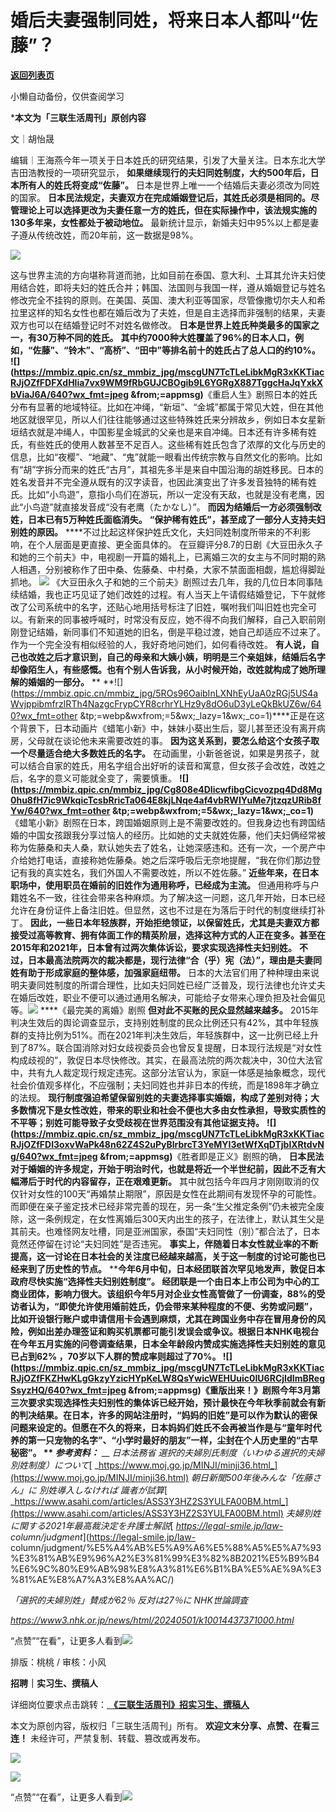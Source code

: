 # 婚后夫妻强制同姓，将来日本人都叫“佐藤”？

[**返回列表页**](/gzh/三联生活周刊)

小懒自动备份，仅供查阅学习

***本文为「三联生活周刊」原创内容**  

文｜胡怡晟

编辑｜王海燕今年一项关于日本姓氏的研究结果，引发了大量关注。日本东北大学吉田浩教授的一项研究显示，
**如果继续现行的夫妇同姓制度，大约500年后，日本所有人的姓氏将变成“佐藤”。** 日本是世界上唯一一个结婚后夫妻必须改为同姓的国家。
**日本民法规定，夫妻双方在完成婚姻登记后，其姓氏必须是相同的。尽管理论上可以选择更改为夫妻任意一方的姓氏，但在实际操作中，该法规实施的130多年来，女性都处于被动地位。**
最新统计显示，新婚夫妇中95%以上都是妻子遵从传统改姓，而20年前，这一数据是98%。

![](https://mmbiz.qpic.cn/mmbiz_jpg/c2Sib3Mp7pONDnA26kWPV24XGdzKQ19HdgaqzmzDzUurictETayqZgQYJavnFs8lQgUCVIdMcXpxe4uVgv61Zvfg/640?wx_fmt=jpeg&from;=appmsg)

这与世界主流的方向堪称背道而驰，比如目前在泰国、意大利、土耳其允许夫妇使用结合姓，即将夫妇的姓氏合并；韩国、法国则与我国一样，遵从婚姻登记与姓名修改完全不挂钩的原则。在美国、英国、澳大利亚等国家，尽管像撒切尔夫人和希拉里这样的知名女性也都在婚后改为了夫姓，但是自主选择而非强制的结果，夫妻双方也可以在结婚登记时不对姓名做修改。
**日本是世界上姓氏种类最多的国家之一，有30万种不同的姓氏。**
**其中约7000种大姓覆盖了96%的日本人口，例如，“佐藤”、“铃木”、“高桥”、“田中”等排名前十的姓氏占了总人口的约10%。**
**![](https://mmbiz.qpic.cn/sz_mmbiz_jpg/mscgUN7TcTLeLibkMgR3xKKTiacRJjOZfFDFXdHlia7vx9WM9fRbGUJCBOgib9L6YGRgX887TggcHaJqYxkXbViaJ6A/640?wx_fmt=jpeg
&from;=appmsg)**《重启人生》剧照日本的姓氏分布有显著的地域特征。比如在冲绳，“新垣”、“金城”都属于常见大姓，但在其他地区就很罕见，所以人们往往能够通过这些特殊姓氏来分辨故乡，例如日本女星新垣结衣就是冲绳人，中国影星金城武的父亲也是来自冲绳。日本还有许多稀有姓氏，有些姓氏的使用人数甚至不足百人。这些稀有姓氏包含了浓厚的文化与历史的信息，比如“夜樱”、“地藏”、“鬼”就能一眼看出传统宗教与自然文化的影响。比如有“胡”字拆分而来的姓氏“古月”，其祖先多半是来自中国沿海的胡姓移民。日本的姓名发音并不完全遵从既有的汉字读音，也因此演变出了许多发音独特的稀有姓氏。比如“小鸟遊”，意指小鸟们在游玩，所以一定没有天敌，也就是没有老鹰，因此“小鸟遊”就直接发音成“没有老鹰（たかなし）”。
**而因为结婚后一方必须强制改姓，日本已有5万种姓氏面临消失。** **“保护稀有姓氏”，甚至成了一部分人支持夫妇别姓的原因。**
****不过比起这样保护姓氏文化，夫妇同姓制度所带来的不利影响，在个人层面是更直接、更全面具体的。
在豆瓣评分8.7的日剧《大豆田永久子和她的三个前夫》中，电视剧一开篇的婚礼上，已离婚三次的女主与不同时期的熟人相遇，分别被称作了田中桑、佐藤桑、中村桑，大家不禁面面相觑，尴尬得脚趾抓地。
**![](https://mmbiz.qpic.cn/sz_mmbiz_jpg/mscgUN7TcTLeLibkMgR3xKKTiacRJjOZfFgCYFzUVUwvL5ZQzgHicKEw3Q5X35ibp9tl91ia0gvsrC4uZeMuklHU9dQ/640?wx_fmt=jpeg)**
《大豆田永久子和她的三个前夫》剧照过去几年，我的几位日本同事陆续结婚，我也正巧见证了她们改姓的过程。有人当天上午请假结婚登记，下午就修改了公司系统中的名字，还贴心地用括号标注了旧姓，嘱咐我们叫旧姓也完全可以。有新来的同事被呼喊时，时常没有反应，她不得不向我们解释，自己入职前刚刚登记结婚，新同事们不知道她的旧名，倒是平稳过渡，她自己却适应不过来了。作为一个完全没有相似经验的人，我好奇地问她们，如何看待改姓。
**有人说，自己也改姓之后才意识到，自己的母亲和大姨小姨，明明是三个亲姐妹，结婚后名字却像陌生人，有些感慨。也有个别人告诉我，从小时候开始，改姓就构成了她所理解的婚姻的一部分。**
**
**![](https://mmbiz.qpic.cn/mmbiz_jpg/5ROs96OaibInLXNhEyUaA0zRGj5US4aWvjppibmfrzIRTh4NazgcFrypCYR8crhrYLHz9y8dO6uD3yLeQkBkUZ6w/640?wx_fmt=other
&tp;=webp&wxfrom;=5&wx;_lazy=1&wx;_co=1)****正是在这个背景下，日本动画片《蜡笔小新》中，妹妹小葵出生后，婴儿甚至还没有离开病房，父母就在谈论他未来需要改姓的事。
**因为这关系到，要怎么给这个女孩子取一个尽量适合绝大多数姓氏的名字。**
在动画里，小新爸爸说，如果是男孩子，就可以结合自家的姓氏，用名字组合出好听的读音和寓意，但女孩子会改姓，改姓之后，名字的意义可能就全变了，需要慎重。
**![](https://mmbiz.qpic.cn/mmbiz_jpg/Cg808e4DIicwfibgCicvozpq4Dd8Mg0hu8fH7ic9WkqicTcsbRricTa064E8kjLNqe4af4vbRWIYuMe7jtzqzURib8fYw/640?wx_fmt=other
&tp;=webp&wxfrom;=5&wx;_lazy=1&wx;_co=1)**《蜡笔小新》剧照在日本，跨国婚姻原则上是不需要改姓的。但我身边也有跨国结婚的中国女孩跟我分享过恼人的经历。比如她的丈夫就姓佐藤，他们夫妇俩经常被称为佐藤桑和夫人桑，默认她失去了姓名，让她深感违和。还有一次，一个房产中介给她打电话，直接称她佐藤桑。她之后深呼吸后无奈地提醒，“我在你们那边登记有我的真实姓名，我们外国人不需要改姓，所以不姓佐藤。”
**近些年来，在日本职场中，使用职员在婚前的旧姓作为通用称呼，已经成为主流。**
但通用称呼与户籍姓名不一致，往往会带来各种麻烦。为了解决这一问题，这几年开始，日本已经允许在身份证件上备注旧姓。但显然，这也不过是在为落后于时代的制度继续打补丁。
**因此，一些日本年轻族群，开始拒绝领证，以保留姓氏，尤其是夫妻双方都接受过高等教育、拥有体面工作的精英阶层，选择这种方式的人正在变多。甚至在2015年和2021年，日本曾有过两次集体诉讼，要求实现选择性夫妇别姓。**
**不过，日本最高法院两次的裁决都是，现行法律“合（乎）宪（法）”，理由是夫妻同姓有助于形成家庭的整体感，加强家庭纽带。**
日本的大法官们用了种种理由来说明夫妻同姓制度的所谓合理性，比如夫妇同姓已经广泛普及，现行法律也允许丈夫在婚后改姓，职业不便可以通过通用名解决，可能给子女带来心理负担及社会偏见等。![](https://mmbiz.qpic.cn/mmbiz_jpg/c2Sib3Mp7pONDnA26kWPV24XGdzKQ19HdbRTE8pjUFTI2D8C8ypv7Y2vVPHoje3wcm7Z4Ysd8AvKo567fLeiabWg/640?wx_fmt=jpeg&from;=appmsg)
****《最完美的离婚》剧照 **但对此不买账的民众显然越来越多。**
2015年判决生效后的舆论调查显示，支持别姓制度的民众比例还只有42%，其中年轻族群的支持比例为51%。而在2021年判决生效后，年轻族群中，这一比例已经上升到了87%。联合国消除对妇女歧视委员会也曾反复提醒，日本现行法规是“对女性构成歧视的”，敦促日本尽快修改。其实，在最高法院的两次裁决中，30位大法官中，共有九人裁定现行规定违宪。这部分法官认为，家庭一体感是抽象概念，现代社会价值观多样化，不应强制；夫妇同姓也并非日本的传统，而是1898年才确立的法规。
**现行制度强迫希望保留别姓的夫妻选择事实婚姻，构成了差别对待；大多数情况下是女性改姓，带来的职业和社会不便也大多由女性承担，导致实质性的不平等；别姓可能导致子女受歧视在世界范围没有其他证据支持。**
**![](https://mmbiz.qpic.cn/sz_mmbiz_jpg/mscgUN7TcTLeLibkMgR3xKKTiacRJjOZfFDI3oxvWaPk48n62Z4S2uPyBlrbrcT3YeMYI3etWfXqDTjblXRtdvNg/640?wx_fmt=jpeg
&from;=appmsg)**《胜者即是正义》剧照的确，
**日本民法对于婚姻的许多规定，开始于明治时代，也就是将近一个半世纪前，因此不乏有大幅滞后于时代的内容留存，正在艰难更新。**
其中就包括今年四月才刚刚取消的仅仅针对女性的100天“再婚禁止期限”，原因是女性在此期间有发现怀孕的可能性。而即便在亲子鉴定技术已经非常完善的现在，另一条“生父推定条例”仍未被完全废除，这一条例规定，在女性离婚后300天内出生的孩子，在法律上，默认其生父是其前夫。也难怪网友吐槽，同是亚洲国家，泰国“夫妇同性（别）”都合法了，日本竟然还停留在讨论“夫妇同姓”是否违宪。
**事实上，伴随着日本女性就业率的不断提高，这一讨论在日本社会的关注度已经越来越高，关于这一制度的讨论可能也已经来到了历史性的节点。**
****今年6月中旬，日本经团联首次罕见地发声，敦促日本政府尽快实施“选择性夫妇别姓制度”。
经团联是一个由日本上市公司为中心的工商业团体，影响力很大。该组织今年5月对企业女性高管做了一份调查，88%的受访者认为，“即使允许使用婚前姓氏，仍会带来某种程度的不便、劣势或问题”，比如开设银行账户或申请信用卡会遇到麻烦，尤其在跨国业务中存在冒用身份的风险，例如出差办理签证和购买机票都可能引发误会或争议。根据日本NHK电视台在今年五月实施的问卷调查结果，日本全年龄段内赞成实施选择性夫妇别姓的意见已占到62%
，70岁以下人群的赞成率则超过了70%。
**![](https://mmbiz.qpic.cn/sz_mmbiz_jpg/mscgUN7TcTLeLibkMgR3xKKTiacRJjOZfFKZHwKLgGkzyYzicHYpKeLW8QsYwicWEHUuic0IU6RCjIdImBRegSsyzHQ/640?wx_fmt=jpeg
&from;=appmsg)**《重版出来！》剧照今年3月第三次要求实现选择性夫妇别性的集体诉已经开始，预计最快在今年秋季前就会有新的判决结果。在日本，许多的网站注册时，“妈妈的旧姓”是可以作为默认的密保问题来设定的。但愿在不久的将来，日本妈妈们姓氏不会再被当作是与“童年时代养的第一只宠物的名字”、“小学时最好的朋友”一样，尘封在个人历史里的“古早秘密”。
** _参考资料：_** __ _日本法務省 選択的夫婦別氏制度（いわゆる選択的夫婦別姓制度）について_[
_https://www.moj.go.jp/MINJI/minji36.html_](https://www.moj.go.jp/MINJI/minji36.html)
_朝日新聞500年後みんな「佐藤さん」に 別姓導入しなければ 識者が試算_[
_https://www.asahi.com/articles/ASS3Y3HZ2S3YULFA00BM.html_](https://www.asahi.com/articles/ASS3Y3HZ2S3YULFA00BM.html)
_夫婦別姓に関する2021年最高裁決定を弁護士解説_[ _https://legal-smile.jp/law-
column/judgment_](https://legal-smile.jp/law-
column/judgment/%E5%A4%AB%E5%A9%A6%E5%88%A5%E5%A7%93%E3%81%AB%E9%96%A2%E3%81%99%E3%82%8B2021%E5%B9%B4%E6%9C%80%E9%AB%98%E8%A3%81%E6%B1%BA%E5%AE%9A%E3%81%AE%E8%A7%A3%E8%AA%AC/)

 _「選択的夫婦別姓」賛成が62％ 反対は27％に NHK世論調査_

 _https://www3.nhk.or.jp/news/html/20240501/k10014437371000.html_

“点赞”“在看”，让更多人看到![](https://mmbiz.qpic.cn/mmbiz_gif/c2Sib3Mp7pON9hkSZwdTibRHNZSMPyiapUCHJwlyoZVBC3SfmPmF0VKjkm3NiaToQloHFJ6icyicqZnqgXp6pSQJt5gg/640?wx_fmt=gif&from;=appmsg&wxfrom;=5&wx;_lazy=1&tp;=wxpic)  
  
  
  
  
  

排版：桃桃 / 审核：小风

  
 **招聘｜实习生、撰稿人**  

详细岗位要求点击跳转：[
**《三联生活周刊》招实习生、撰稿人**](http://mp.weixin.qq.com/s?__biz=MTc5MTU3NTYyMQ==&mid=2651136871&idx=3&sn=f1c0777fe9d31881e5dfca68ebc2937f&chksm=5907324d6e70bb5b3546dfe1c7b31b5fe05664bebbf36356ba9a1a352e0678444cad62875ad4&scene=21#wechat_redirect)

本文为原创内容，版权归「三联生活周刊」所有。 **欢迎文末分享、点赞、在看三连！** 未经许可，严禁复制、转载、篡改或再发布。  

![](https://mmbiz.qpic.cn/sz_mmbiz_png/Gg7Qtoh7Aic9ZTmAdCc80b4nD7xicgPt86k1kgpU51hWCHjV92ryhVW35PLCvLhxLw9XDhXjgeDyZhHSx5EbRcfg/640?wx_fmt=other&wxfrom;=5&wx;_lazy=1&wx;_co=1&retryload;=1&tp;=webp)

  

[![](https://mmbiz.qpic.cn/mmbiz_jpg/c2Sib3Mp7pOOjeNEaiaISXVQYHDV5Ttjqib9hwibgosEW02odMDJFibTUiaoyibM18amYt9ftRjj6WAwCT9etI1DDkA1g/640?wx_fmt=jpeg&from;=appmsg&wxfrom;=5&wx;_lazy=1&wx;_co=1&tp;=wxpic)]()

  
  
“点赞”“在看”，让更多人看到![](https://mmbiz.qpic.cn/mmbiz_gif/c2Sib3Mp7pON9hkSZwdTibRHNZSMPyiapUCHJwlyoZVBC3SfmPmF0VKjkm3NiaToQloHFJ6icyicqZnqgXp6pSQJt5gg/640?wx_fmt=gif&from;=appmsg&wxfrom;=5&wx;_lazy=1&tp;=wxpic)

